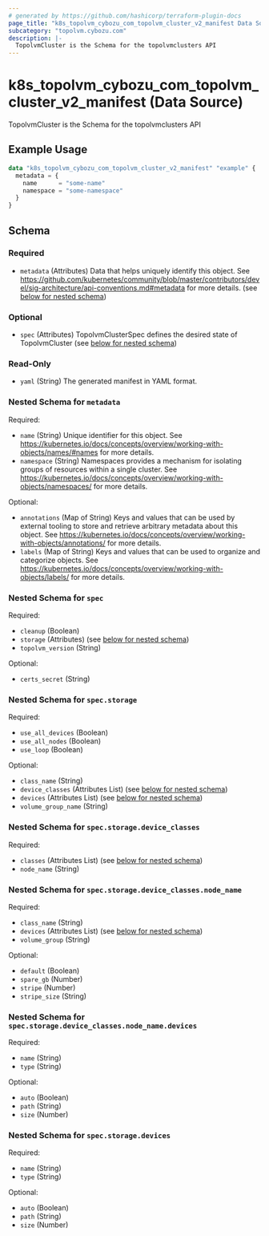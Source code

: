 ```yaml
---
# generated by https://github.com/hashicorp/terraform-plugin-docs
page_title: "k8s_topolvm_cybozu_com_topolvm_cluster_v2_manifest Data Source - terraform-provider-k8s"
subcategory: "topolvm.cybozu.com"
description: |-
  TopolvmCluster is the Schema for the topolvmclusters API
---
```


# k8s_topolvm_cybozu_com_topolvm_cluster_v2_manifest (Data Source)

TopolvmCluster is the Schema for the topolvmclusters API

## Example Usage

```terraform
data "k8s_topolvm_cybozu_com_topolvm_cluster_v2_manifest" "example" {
  metadata = {
    name      = "some-name"
    namespace = "some-namespace"
  }
}
```

<!-- schema generated by tfplugindocs -->
## Schema

### Required

- `metadata` (Attributes) Data that helps uniquely identify this object. See https://github.com/kubernetes/community/blob/master/contributors/devel/sig-architecture/api-conventions.md#metadata for more details. (see [below for nested schema](#nestedatt--metadata))

### Optional

- `spec` (Attributes) TopolvmClusterSpec defines the desired state of TopolvmCluster (see [below for nested schema](#nestedatt--spec))

### Read-Only

- `yaml` (String) The generated manifest in YAML format.

<a id="nestedatt--metadata"></a>
### Nested Schema for `metadata`

Required:

- `name` (String) Unique identifier for this object. See https://kubernetes.io/docs/concepts/overview/working-with-objects/names/#names for more details.
- `namespace` (String) Namespaces provides a mechanism for isolating groups of resources within a single cluster. See https://kubernetes.io/docs/concepts/overview/working-with-objects/namespaces/ for more details.

Optional:

- `annotations` (Map of String) Keys and values that can be used by external tooling to store and retrieve arbitrary metadata about this object. See https://kubernetes.io/docs/concepts/overview/working-with-objects/annotations/ for more details.
- `labels` (Map of String) Keys and values that can be used to organize and categorize objects. See https://kubernetes.io/docs/concepts/overview/working-with-objects/labels/ for more details.


<a id="nestedatt--spec"></a>
### Nested Schema for `spec`

Required:

- `cleanup` (Boolean)
- `storage` (Attributes) (see [below for nested schema](#nestedatt--spec--storage))
- `topolvm_version` (String)

Optional:

- `certs_secret` (String)

<a id="nestedatt--spec--storage"></a>
### Nested Schema for `spec.storage`

Required:

- `use_all_devices` (Boolean)
- `use_all_nodes` (Boolean)
- `use_loop` (Boolean)

Optional:

- `class_name` (String)
- `device_classes` (Attributes List) (see [below for nested schema](#nestedatt--spec--storage--device_classes))
- `devices` (Attributes List) (see [below for nested schema](#nestedatt--spec--storage--devices))
- `volume_group_name` (String)

<a id="nestedatt--spec--storage--device_classes"></a>
### Nested Schema for `spec.storage.device_classes`

Required:

- `classes` (Attributes List) (see [below for nested schema](#nestedatt--spec--storage--device_classes--classes))
- `node_name` (String)

<a id="nestedatt--spec--storage--device_classes--classes"></a>
### Nested Schema for `spec.storage.device_classes.node_name`

Required:

- `class_name` (String)
- `devices` (Attributes List) (see [below for nested schema](#nestedatt--spec--storage--device_classes--node_name--devices))
- `volume_group` (String)

Optional:

- `default` (Boolean)
- `spare_gb` (Number)
- `stripe` (Number)
- `stripe_size` (String)

<a id="nestedatt--spec--storage--device_classes--node_name--devices"></a>
### Nested Schema for `spec.storage.device_classes.node_name.devices`

Required:

- `name` (String)
- `type` (String)

Optional:

- `auto` (Boolean)
- `path` (String)
- `size` (Number)




<a id="nestedatt--spec--storage--devices"></a>
### Nested Schema for `spec.storage.devices`

Required:

- `name` (String)
- `type` (String)

Optional:

- `auto` (Boolean)
- `path` (String)
- `size` (Number)
